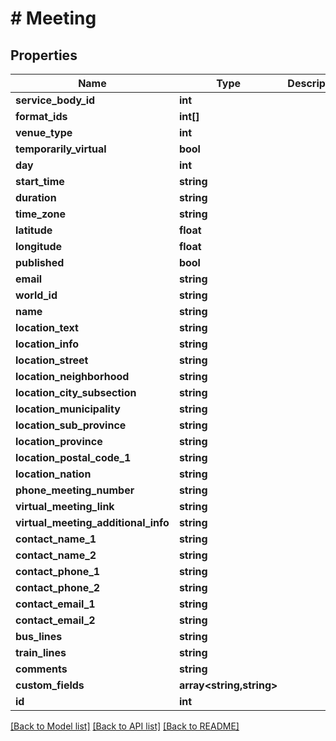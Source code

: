 # # Meeting

## Properties

Name | Type | Description | Notes
------------ | ------------- | ------------- | -------------
**service_body_id** | **int** |  |
**format_ids** | **int[]** |  |
**venue_type** | **int** |  |
**temporarily_virtual** | **bool** |  |
**day** | **int** |  |
**start_time** | **string** |  |
**duration** | **string** |  |
**time_zone** | **string** |  |
**latitude** | **float** |  |
**longitude** | **float** |  |
**published** | **bool** |  |
**email** | **string** |  |
**world_id** | **string** |  |
**name** | **string** |  |
**location_text** | **string** |  | [optional]
**location_info** | **string** |  | [optional]
**location_street** | **string** |  | [optional]
**location_neighborhood** | **string** |  | [optional]
**location_city_subsection** | **string** |  | [optional]
**location_municipality** | **string** |  | [optional]
**location_sub_province** | **string** |  | [optional]
**location_province** | **string** |  | [optional]
**location_postal_code_1** | **string** |  | [optional]
**location_nation** | **string** |  | [optional]
**phone_meeting_number** | **string** |  | [optional]
**virtual_meeting_link** | **string** |  | [optional]
**virtual_meeting_additional_info** | **string** |  | [optional]
**contact_name_1** | **string** |  | [optional]
**contact_name_2** | **string** |  | [optional]
**contact_phone_1** | **string** |  | [optional]
**contact_phone_2** | **string** |  | [optional]
**contact_email_1** | **string** |  | [optional]
**contact_email_2** | **string** |  | [optional]
**bus_lines** | **string** |  | [optional]
**train_lines** | **string** |  | [optional]
**comments** | **string** |  | [optional]
**custom_fields** | **array<string,string>** |  | [optional]
**id** | **int** |  |

[[Back to Model list]](../../README.md#models) [[Back to API list]](../../README.md#endpoints) [[Back to README]](../../README.md)
